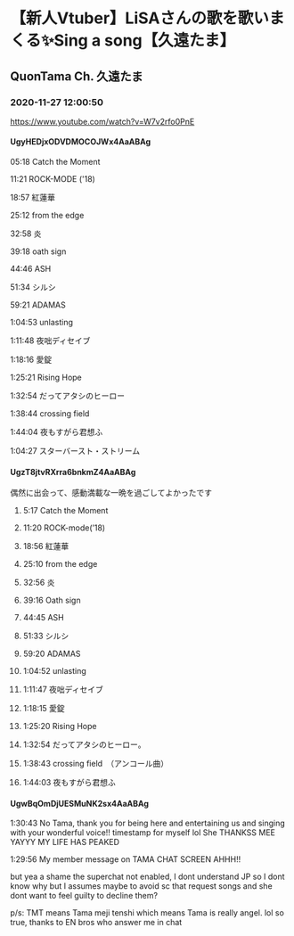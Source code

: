 # 【新人Vtuber】LiSAさんの歌を歌いまくる✨Sing a song【久遠たま】

## QuonTama Ch. 久遠たま

### 2020-11-27 12:00:50

https://www.youtube.com/watch?v=W7v2rfo0PnE

#### UgyHEDjxODVDMOCOJWx4AaABAg

05:18 Catch the Moment

11:21 ROCK-MODE ('18)

18:57 紅蓮華

25:12 from the edge

32:58 炎

39:18 oath sign

44:46 ASH

51:34 シルシ

59:21 ADAMAS

1:04:53 unlasting

1:11:48 夜咄ディセイブ

1:18:16 愛錠

1:25:21 Rising Hope

1:32:54 だってアタシのヒーロー

1:38:44 crossing field

1:44:04 夜もすがら君想ふ



1:04:27 スターバースト・ストリーム



#### UgzT8jtvRXrra6bnkmZ4AaABAg

偶然に出会って、感動満載な一晩を過ごしてよかったです



1.	5:17 Catch the Moment

2.	11:20 ROCK-mode(’18)

3.	18:56 紅蓮華

4.	25:10 from the edge

5.	32:56 炎

6.	39:16 Oath sign

7.	44:45 ASH

8.	51:33 シルシ

9.	59:20	ADAMAS

10.	1:04:52 unlasting

11.	1:11:47 夜咄ディセイブ

12.	1:18:15 愛錠

13.	1:25:20 Rising Hope

14.	1:32:54 だってアタシのヒーロー。

15.	1:38:43 crossing field　（アンコール曲）

16.	1:44:03 夜もすがら君想ふ



#### UgwBqOmDjUESMuNK2sx4AaABAg

1:30:43  No Tama, thank you for being here and entertaining us and singing with your wonderful voice!! timestamp for myself lol She THANKSS MEE YAYYY MY LIFE HAS PEAKED



1:29:56 My member message on TAMA CHAT SCREEN AHHH!!



but yea a shame the superchat not enabled, I dont understand JP so I dont know why but I assumes maybe to avoid sc that request songs and she dont want to feel guilty to decline them? 



p/s: TMT means Tama meji tenshi which means Tama is really angel. lol so true, thanks to EN bros who answer me in chat

